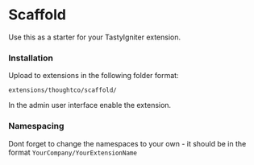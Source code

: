 # Scaffold

Use this as a starter for your TastyIgniter extension. 

### Installation
Upload to extensions in the following folder format:

`extensions/thoughtco/scaffold/`

In the admin user interface enable the extension.


### Namespacing

Dont forget to change the namespaces to your own - it should be in the format `YourCompany/YourExtensionName`
